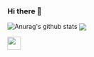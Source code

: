 ### Hi there 👋

![Anurag's github stats](https://github-readme-stats.vercel.app/api?username=Ayanzadeh93&theme=graywhite&show_icons=true,align="center")
<img align="center" src="https://github-readme-stats.vercel.app/api/<CARD_TYPE>/?username=<USERNAME>&theme=<THEME_NAME>" />

<img src="https://raw.githubusercontent.com/<OWNER>/<OWNER>/master/<GIF_NAME>.gif" width="30px">

<!--
**Ayanzadeh93/Ayanzadeh93** is a ✨ _special_ ✨ repository because its `README.md` (this file) appears on your GitHub profile.

Here are some ideas to get you started:

- 🔭 I’m currently working on ...
- 🌱 I’m currently learning ...
- 👯 I’m looking to collaborate on ...
- 🤔 I’m looking for help with ...
- 💬 Ask me about ...
- 📫 How to reach me: ...
- 😄 Pronouns: ...
- ⚡ Fun fact: ...
-->

